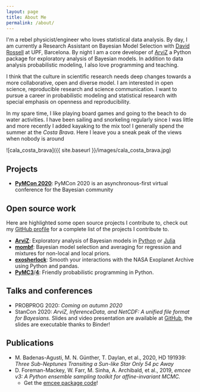 ```yaml
---
layout: page
title: About Me
permalink: /about/
---
```


I'm a rebel physicist/engineer who loves statistical data analysis. By day,
I am currently a Research Assistant on Bayesian Model Selection with
[David Rossell](https://sites.google.com/site/rosselldavid/) at UPF,
Barcelona. By night I am a core developer of
[ArviZ](https://arviz-devs.github.io/arviz/) a Python package for exploratory
analysis of Bayesian models. In addition to data analysis probabilistic
modeling, I also love programming and teaching.

I think that the culture in scientific research needs deep changes towards a
more collaborative, open and diverse model. I am interested in open science,
reproducible research and science communication. I want to pursue a career in
probabilistic modeling and statistical research with special emphasis on
openness and reproducibility.

In my spare time, I like playing board games and going to the beach to do
water activities. I have been sailing and snorkeling regularly since I was
little and more recently I added kayaking to the mix too! I generally spend
the summer at the _Costa Brava_. Here I leave you a sneak peak of the views
when nobody is around

![cala_costa_brava]({{ site.baseurl }}/images/cala_costa_brava.jpg)

## Projects
* [**PyMCon 2020**](https://pymc-devs.github.io/pymcon//): PyMCon 2020 is an
  asynchronous-first virtual conference for the Bayesian community

## Open source work
Here are highlighted some open source projects I contribute to, check out my
[GitHub profile](https://github.com/OriolAbril) for a complete list
of the projects I contribute to.

* [**ArviZ**](https://github.com/arviz-devs/arviz): Exploratory analysis of
  Bayesian models in [Python](https://arviz-devs.github.io/arviz/index.html)
  or [Julia](https://arviz-devs.github.io/ArviZ.jl/stable/)
* [**mombf**](https://github.com/davidrusi/mombf): Bayesian model selection and
  averaging for regression and mixtures for non-local and local priors.
* [**exosherlock**](https://github.com/mbadenas/exosherlock): Smooth
  your interactions with the NASA Exoplanet Archive using Python and pandas.
* [**PyMC**](https://github.com/pymc-devs)[**3**](https://github.com/pymc-devs/pymc3)/[**4**](https://github.com/pymc-devs/pymc4): Friendly probabilistic programming in Python.

## Talks and conferences
* PROBPROG 2020: _Coming on autumn 2020_
* StanCon 2020: _ArviZ, InferenceData, and NetCDF: A unified file format for Bayesians._
  Slides and video presentation are available at [GitHub](https://github.com/arviz-devs/arviz_misc/tree/master/stancon_2020),
  the slides are executable thanks to Binder!

## Publications
* M. Badenas-Agusti, M. N. Günther, T. Daylan, et al., 2020, HD 191939: _Three Sub-Neptunes Transiting a Sun-like Star Only 54 pc Away_
* D. Foreman-Mackey, W. Farr, M. Sinha, A. Archibald, et al., 2019, _emcee v3: A Python ensemble sampling toolkit for affine-invariant MCMC._
  - Get the [emcee package code](https://github.com/dfm/emcee)!
